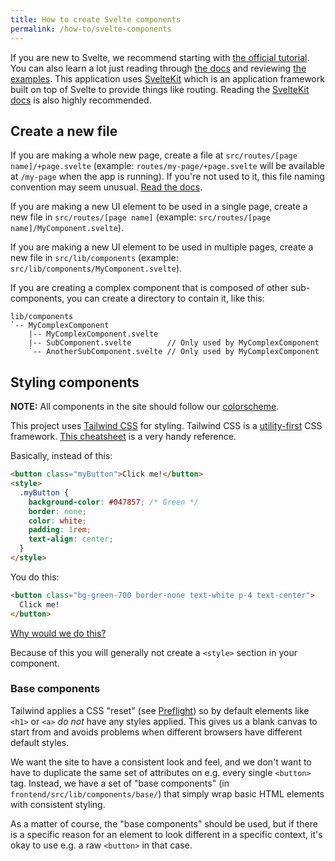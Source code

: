 ```yaml
---
title: How to create Svelte components
permalink: /how-to/svelte-components
---
```


If you are new to Svelte, we recommend starting with [the official tutorial](https://svelte.dev/tutorial/basics). You can also learn a lot just reading through [the docs](https://svelte.dev/docs) and reviewing [the examples](https://svelte.dev/examples/hello-world). This application uses [SvelteKit](https://kit.svelte.dev/) which is an application framework built on top of Svelte to provide things like routing. Reading the [SvelteKit docs](https://kit.svelte.dev/docs/introduction) is also highly recommended.

## Create a new file

If you are making a whole new page, create a file at `src/routes/[page name]/+page.svelte` (example: `routes/my-page/+page.svelte` will be available at `/my-page` when the app is running). If you're not used to it, this file naming convention may seem unusual. [Read the docs](https://kit.svelte.dev/docs/routing).

If you are making a new UI element to be used in a single page, create a new file in `src/routes/[page name]` (example: `src/routes/[page name]/MyComponent.svelte`).

If you are making a new UI element to be used in multiple pages, create a new file in `src/lib/components` (example: `src/lib/components/MyComponent.svelte`).

If you are creating a complex component that is composed of other sub-components, you can create a directory to contain it, like this:

```
lib/components
`-- MyComplexComponent
    |-- MyComplexComponent.svelte
    |-- SubComponent.svelte        // Only used by MyComplexComponent
    `-- AnotherSubComponent.svelte // Only used by MyComplexComponent
```

## Styling components

**NOTE:** All components in the site should follow our [colorscheme](../context/frontend/colors.md).

This project uses [Tailwind CSS](https://tailwindcss.com/) for styling. Tailwind CSS is
a [utility-first](https://utilitycss.com/) CSS framework. [This
cheatsheet](https://tailwindcomponents.com/cheatsheet/) is a very handy reference.

Basically, instead of this:

```html
<button class="myButton">Click me!</button>
<style>
  .myButton {
    background-color: #047857; /* Green */
    border: none;
    color: white;
    padding: 1rem;
    text-align: center;
  }
</style>
```

You do this:

```html
<button class="bg-green-700 border-none text-white p-4 text-center">
  Click me!
</button>
```

[Why would we do this?](/context/why-tech-stack#tailwind-css)

Because of this you will generally not create a `<style>` section in your component.

### Base components

Tailwind applies a CSS "reset" (see [Preflight](https://tailwindcss.com/docs/preflight)) so by default elements like `<h1>` or `<a>` _do not_ have any styles applied. This gives us a blank canvas to start from and avoids problems when different browsers have different default styles.

We want the site to have a consistent look and feel, and we don't want to have to duplicate the same set of attributes on e.g. every single `<button>` tag. Instead, we have a set of "base components" (in `frontend/src/lib/components/base/`) that simply wrap basic HTML elements with consistent styling.

As a matter of course, the "base components" should be used, but if there is a specific reason for an element to look different in a specific context, it's okay to use e.g. a raw `<button>` in that case.
